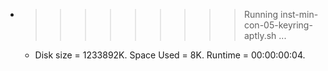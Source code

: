 * >>>>>>>>> Running inst-min-con-05-keyring-aptly.sh ...
  * Disk size = 1233892K. Space Used = 8K. Runtime = 00:00:00:04.
